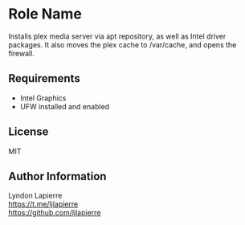 Role Name
=========

Installs plex media server via apt repository, as well as Intel driver packages. It also moves the plex cache to /var/cache, and opens the firewall.

Requirements
------------

- Intel Graphics
- UFW installed and enabled

License
-------

MIT

Author Information
------------------

Lyndon Lapierre  
https://t.me/ljlapierre  
https://github.com/ljlapierre
